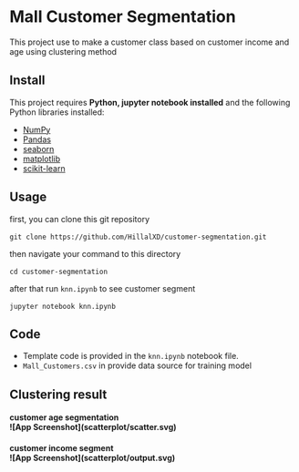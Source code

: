 
# Mall Customer Segmentation

This project use to make a customer class based on customer income and age using clustering method

## Install

This project requires **Python, jupyter notebook installed** and the following Python libraries installed:

- [NumPy](http://www.numpy.org/)
- [Pandas](http://pandas.pydata.org/)
- [seaborn](https://seaborn.pydata.org/)
- [matplotlib](http://matplotlib.org/)
- [scikit-learn](http://scikit-learn.org/stable/)

## Usage

first, you can clone this git repository

```
git clone https://github.com/HillalXD/customer-segmentation.git
```

then navigate your command to this directory

```
cd customer-segmentation
```

after that run `knn.ipynb` to see customer segment
```
jupyter notebook knn.ipynb
```


## Code 
- Template code is provided in the `knn.ipynb` notebook file.
- `Mall_Customers.csv` in provide data source for training model


## Clustering result

<h4><b>customer age segmentation<br>
![App Screenshot](scatterplot/scatter.svg)

<h4><b>customer income segment<br>
![App Screenshot](scatterplot/output.svg)



